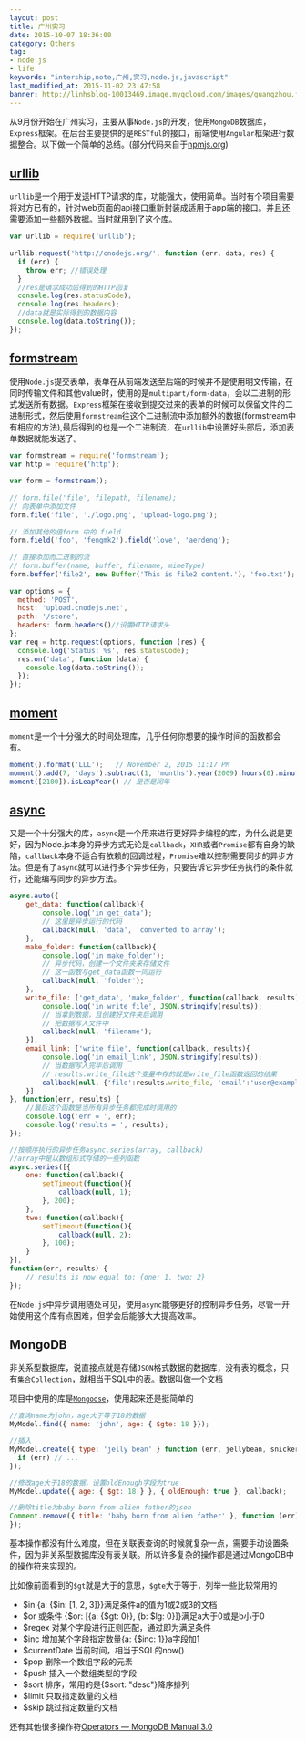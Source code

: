 ```yaml
---
layout: post
title: 广州实习
date: 2015-10-07 18:36:00
category: Others
tag:
- node.js
- life
keywords: "intership,note,广州,实习,node.js,javascript"
last_modified_at: 2015-11-02 23:47:58
banner: http://linhsblog-10013469.image.myqcloud.com/images/guangzhou.jpg
---
```


从9月份开始在广州实习，主要从事`Node.js`的开发，使用`MongoDB`数据库，`Express`框架。在后台主要提供的是`RESTful`的接口，前端使用`Angular`框架进行数据整合。以下做一个简单的总结。(部分代码来自于[npmjs.org](https://www.npmjs.com))
<!-- more -->
## [urllib](https://www.npmjs.com/package/urllib)

`urllib`是一个用于发送HTTP请求的库，功能强大，使用简单。当时有个项目需要将对方已有的，针对web页面的api接口重新封装成适用于app端的接口。并且还需要添加一些额外数据。当时就用到了这个库。

```js
var urllib = require('urllib');
 
urllib.request('http://cnodejs.org/', function (err, data, res) {
  if (err) {
    throw err; //错误处理
  }
  //res是请求成功后得到的HTTP回复
  console.log(res.statusCode);
  console.log(res.headers);
  //data就是实际得到的数据内容
  console.log(data.toString());
});
```

## [formstream](https://www.npmjs.com/package/formstream)

使用`Node.js`提交表单，表单在从前端发送至后端的时候并不是使用明文传输，在同时传输文件和其他value时，使用的是`multipart/form-data`，会以二进制的形式发送所有数据。`Express`框架在接收到提交过来的表单的时候可以保留文件的二进制形式，然后使用`formstream`往这个二进制流中添加额外的数据(formstream中有相应的方法),最后得到的也是一个二进制流，在`urllib`中设置好头部后，添加表单数据就能发送了。

```js
var formstream = require('formstream');
var http = require('http');
 
var form = formstream();
 
// form.file('file', filepath, filename); 
// 向表单中添加文件
form.file('file', './logo.png', 'upload-logo.png');
 
// 添加其他的值form 中的 field
form.field('foo', 'fengmk2').field('love', 'aerdeng');
 
// 直接添加而二进制的流
// form.buffer(name, buffer, filename, mimeType) 
form.buffer('file2', new Buffer('This is file2 content.'), 'foo.txt');
 
var options = {
  method: 'POST',
  host: 'upload.cnodejs.net',
  path: '/store',
  headers: form.headers()//设置HTTP请求头
};
var req = http.request(options, function (res) {
  console.log('Status: %s', res.statusCode);
  res.on('data', function (data) {
    console.log(data.toString());
  });
});
```

## [moment](http://momentjs.com/)

`moment`是一个十分强大的时间处理库，几乎任何你想要的操作时间的函数都会有。

```js
moment().format('LLL');   // November 2, 2015 11:17 PM
moment().add(7, 'days').subtract(1, 'months').year(2009).hours(0).minutes(0).seconds(0); //对日期进行加减操作
moment([2100]).isLeapYear() // 是否是闰年
```

## [async](https://github.com/caolan/async)

又是一个十分强大的库，`async`是一个用来进行更好异步编程的库，为什么说是更好，因为Node.js本身的异步方式无论是`callback`，`XHR`或者`Promise`都有自身的缺陷，`callback`本身不适合有依赖的回调过程，`Promise`难以控制需要同步的异步方法。但是有了`async`就可以进行多个异步任务，只要告诉它异步任务执行的条件就行，还能编写同步的异步方法。

```js
async.auto({
    get_data: function(callback){
        console.log('in get_data');
        // 这里是异步运行的代码 
        callback(null, 'data', 'converted to array');
    },
    make_folder: function(callback){
        console.log('in make_folder');
        // 异步代码，创建一个文件夹来存储文件 
        // 这一函数与get_data函数一同运行
        callback(null, 'folder');
    },
    write_file: ['get_data', 'make_folder', function(callback, results){
        console.log('in write_file', JSON.stringify(results));
        // 当拿到数据，且创建好文件夹后调用
        // 把数据写入文件中
        callback(null, 'filename');
    }],
    email_link: ['write_file', function(callback, results){
        console.log('in email_link', JSON.stringify(results));
        // 当数据写入完毕后调用
        // results.write_file这个变量中存的就是write_file函数返回的结果
        callback(null, {'file':results.write_file, 'email':'user@example.com'});
    }]
}, function(err, results) {
    //最后这个函数是当所有异步任务都完成时调用的
    console.log('err = ', err);
    console.log('results = ', results);
});

//按顺序执行的异步任务async.series(array, callback)
//array中是以数组形式存储的一些列函数
async.series([{
    one: function(callback){
        setTimeout(function(){
            callback(null, 1);
        }, 200);
    },
    two: function(callback){
        setTimeout(function(){
            callback(null, 2);
        }, 100);
    }
}],
function(err, results) {
    // results is now equal to: {one: 1, two: 2} 
});
```

在`Node.js`中异步调用随处可见，使用`async`能够更好的控制异步任务，尽管一开始使用这个库有点困难，但学会后能够大大提高效率。

## MongoDB

非关系型数据库，说直接点就是存储`JSON`格式数据的数据库，没有表的概念，只有`集合Collection`，就相当于SQL中的表。数据叫做一个文档

项目中使用的库是[`Mongoose`](http://mongoosejs.com/)，使用起来还是挺简单的

```js
//查询name为john，age大于等于18的数据
MyModel.find({ name: 'john', age: { $gte: 18 }});

//插入
MyModel.create({ type: 'jelly bean' } function (err, jellybean, snickers) {
  if (err) // ...
});

//修改age大于18的数据，设置oldEnough字段为true
MyModel.update({ age: { $gt: 18 } }, { oldEnough: true }, callback);

//删除title为baby born from alien father的json
Comment.remove({ title: 'baby born from alien father' }, function (err) {
});
```

基本操作都没有什么难度，但在关联表查询的时候就复杂一点，需要手动设置条件，因为非关系型数据库没有表关联。所以许多复杂的操作都是通过MongoDB中的操作符来实现的。

比如像前面看到的`$gt`就是大于的意思，`$gte`大于等于，列举一些比较常用的

- $in {a: {$in: [1, 2, 3]}}满足条件a的值为1或2或3的文档
- $or 或条件 {$or: [{a: {$gt: 0}}, {b: $lg: 0}]}满足a大于0或是b小于0
- $regex 对某个字段进行正则匹配，通过即为满足条件
- $inc 增加某个字段指定数量{a: {$inc: 1}}a字段加1
- $currentDate 当前时间，相当于SQL的now()
- $pop 删除一个数组字段的元素
- $push 插入一个数组类型的字段
- $sort 排序，常用的是{$sort: "desc"}降序排列
- $limit 只取指定数量的文档
- $skip 跳过指定数量的文档

还有其他很多操作符[Operators &mdash; MongoDB Manual 3.0](https://docs.mongodb.org/manual/reference/operator/)

